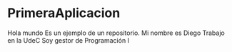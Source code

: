 # PrimeraAplicacion
Hola mundo
Es un ejemplo de un repositorio.
Mi nombre es Diego
Trabajo en la UdeC
Soy gestor de Programación I
